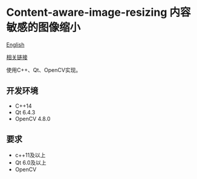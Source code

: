 # Content-aware-image-resizing 内容敏感的图像缩小

[English](README_EN.md)

[相关链接](https://avikdas.com/2019/05/14/real-world-dynamic-programming-seam-carving.html)

使用C++、Qt、OpenCV实现。

## 开发环境

- C++14
- Qt 6.4.3
- OpenCV 4.8.0

## 要求

- c++11及以上
- Qt 6.0及以上
- OpenCV
